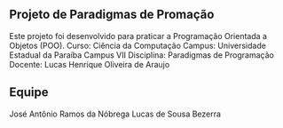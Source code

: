 ## Projeto de Paradigmas de Promação

Este projeto foi desenvolvido para praticar a Programação Orientada a Objetos (POO).
Curso: Ciência da Computação
Campus: Universidade Estadual da Paraíba Campus VII
Disciplina: Paradigmas de Programação
Docente: Lucas Henrique Oliveira de Araujo

## Equipe

José Antônio Ramos da Nóbrega
Lucas de Sousa Bezerra
